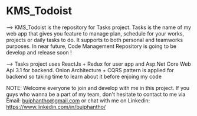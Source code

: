 # KMS_Todoist

--> KMS_Todoist is the repository for Tasks project. Tasks is the name of my web app that gives you feature to manage plan, schedule for your works, projects or daily tasks to do.
It supports to both personal and teamworks purposes. In near future, Code Management Repository is going to be develop and release soon !

--> Tasks project uses ReactJs + Redux for user app and Asp.Net Core Web Api 3.1 for backend. Onion Architecture + CQRS pattern is applied for backend so taking time to learn about it before enjoing my code

NOTE: Welcome everyone to join and develop with me in this project. If you guys who wanna be a part of my team, don't hesitate to contact to me via Email: buiphantho@gmail.com or chat with me 
       on Linkedin: https://www.linkedin.com/in/buiphantho/

